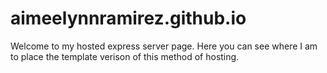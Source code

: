 # aimeelynnramirez.github.io
Welcome to my hosted express server page.
Here you can see where I am to place the template verison of this method of hosting.
